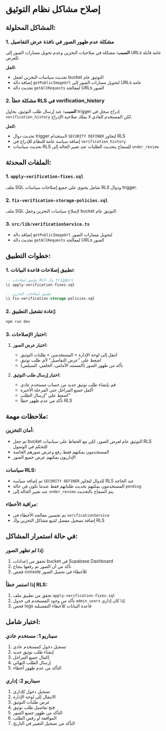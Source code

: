 # إصلاح مشاكل نظام التوثيق

## المشاكل المحلولة:

### 1. مشكلة عدم ظهور الصور في نافذة عرض التفاصيل
**السبب:** مشكلة في صلاحيات التخزين وعدم تحويل مسارات الصور إلى URLs عامة قابلة للعرض.

**الحل:**
- تحديث سياسات التخزين لجعل bucket التوثيق عام
- إضافة دالة `getPublicImageUrl` لتحويل مسارات الصور إلى URLs عامة
- تحديث دالة `getAllRequests` لمعالجة URLs الصور

### 2. مشكلة خطأ RLS في verification_history
**السبب:** عند إرسال طلب التوثيق، يحاول trigger إدراج سجل في `verification_history` لكن المستخدم العادي لا يملك صلاحية الإدراج.

**الحل:**
- تحديث دوال trigger لاستخدام `SECURITY DEFINER` لتجاوز RLS
- إضافة سياسة عامة للنظام للإدراج في `verification_history`
- تحديث سياسات RLS للسماح بتحديث الطلبات عند تغيير الحالة إلى `under_review`

## الملفات المحدثة:

### 1. `apply-verification-fixes.sql`
ملف SQL شامل يحتوي على جميع إصلاحات سياسات RLS ودوال trigger.

### 2. `fix-verification-storage-policies.sql`
ملف SQL لإصلاح سياسات التخزين وجعل bucket التوثيق عام.

### 3. `src/lib/verificationService.ts`
- إضافة دالة `getPublicImageUrl` لتحويل مسارات الصور
- تحديث دالة `getAllRequests` لمعالجة URLs الصور

## خطوات التطبيق:

### 1. تطبيق إصلاحات قاعدة البيانات:
```sql
-- تطبيق إصلاحات RLS والـ triggers
\i apply-verification-fixes.sql

-- تطبيق إصلاحات التخزين
\i fix-verification-storage-policies.sql
```

### 2. إعادة تشغيل التطبيق:
```bash
npm run dev
```

### 3. اختبار الإصلاحات:
1. **اختبار عرض الصور:**
   - انتقل إلى لوحة الإدارة > المستخدمين > طلبات التوثيق
   - اضغط على "عرض التفاصيل" لأي طلب توثيق
   - تأكد من ظهور الصور (المستند الأمامي، الخلفي، السيلفي)

2. **اختبار إرسال طلب التوثيق:**
   - قم بإنشاء طلب توثيق جديد من حساب مستخدم عادي
   - أكمل جميع المراحل حتى المرحلة الأخيرة
   - اضغط على "إرسال الطلب"
   - تأكد من عدم ظهور خطأ RLS

## ملاحظات مهمة:

### أمان التخزين:
- تم جعل bucket التوثيق عام لعرض الصور، لكن مع الحفاظ على سياسات RLS للتحكم في الوصول
- المستخدمون يمكنهم فقط رفع وعرض صورهم الخاصة
- الإداريون يمكنهم عرض جميع الصور

### سياسات RLS:
- تم إضافة سياسة `SECURITY DEFINER` للدوال لتجاوز RLS عند الحاجة
- المستخدمون يمكنهم تحديث طلباتهم فقط عندما تكون في حالة `pending`
- عند تغيير الحالة إلى `under_review` يتم السماح بالتحديث

### مراقبة الأخطاء:
- تم تحسين معالجة الأخطاء في `verificationService`
- إضافة تسجيل مفصل لتتبع مشاكل التخزين والـ RLS

## في حالة استمرار المشاكل:

### إذا لم تظهر الصور:
1. تحقق من إعدادات bucket في Supabase Dashboard
2. تأكد من أن الصور تم رفعها بنجاح
3. فحص console للأخطاء في تحميل الصور

### إذا استمر خطأ RLS:
1. تحقق من تطبيق ملف `apply-verification-fixes.sql`
2. تأكد من وجود المستخدم في جدول `admin_users` إذا كان إداري
3. فحص logs قاعدة البيانات للأخطاء التفصيلية

## اختبار شامل:

### سيناريو 1: مستخدم عادي
1. تسجيل دخول كمستخدم عادي
2. إنشاء طلب توثيق جديد
3. إكمال جميع المراحل
4. إرسال الطلب النهائي
5. التأكد من عدم ظهور أخطاء

### سيناريو 2: إداري
1. تسجيل دخول كإداري
2. الانتقال إلى لوحة الإدارة
3. عرض طلبات التوثيق
4. فتح تفاصيل طلب توثيق
5. التأكد من ظهور جميع الصور
6. الموافقة أو رفض الطلب
7. التأكد من تسجيل التغيير في التاريخ
